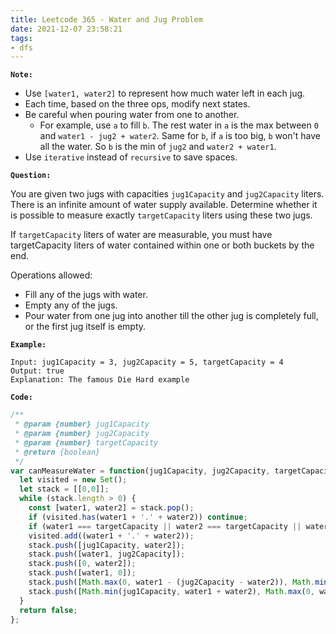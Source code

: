 ```yaml
---
title: Leetcode 365 - Water and Jug Problem
date: 2021-12-07 23:58:21
tags:
- dfs
---
```

**`Note:`**
- Use `[water1, water2]` to represent how much water left in each jug.
- Each time, based on the three ops, modify next states.
- Be careful when pouring water from one to another.
  - For example, use `a` to fill `b`. The rest water in `a` is the max between `0` and `water1 - jug2 + water2`. Same for `b`, if `a` is too big, `b` won't have all the water. So `b` is the min of `jug2` and `water2 + water1`.
- Use `iterative` instead of `recursive` to save spaces.

**`Question:`**

You are given two jugs with capacities `jug1Capacity` and `jug2Capacity` liters. There is an infinite amount of water supply available. Determine whether it is possible to measure exactly `targetCapacity` liters using these two jugs.

If `targetCapacity` liters of water are measurable, you must have targetCapacity liters of water contained within one or both buckets by the end.

Operations allowed:

- Fill any of the jugs with water.
- Empty any of the jugs.
- Pour water from one jug into another till the other jug is completely full, or the first jug itself is empty.

**`Example:`**
```
Input: jug1Capacity = 3, jug2Capacity = 5, targetCapacity = 4
Output: true
Explanation: The famous Die Hard example 
```

**`Code:`**
```javascript
/**
 * @param {number} jug1Capacity
 * @param {number} jug2Capacity
 * @param {number} targetCapacity
 * @return {boolean}
 */
var canMeasureWater = function(jug1Capacity, jug2Capacity, targetCapacity) {
  let visited = new Set();
  let stack = [[0,0]];
  while (stack.length > 0) {
    const [water1, water2] = stack.pop();
    if (visited.has(water1 + '.' + water2)) continue;
    if (water1 === targetCapacity || water2 === targetCapacity || water1 + water2 === targetCapacity) return true; 
    visited.add((water1 + '.' + water2));
    stack.push([jug1Capacity, water2]);
    stack.push([water1, jug2Capacity]);
    stack.push([0, water2]);
    stack.push([water1, 0]);
    stack.push([Math.max(0, water1 - (jug2Capacity - water2)), Math.min(jug2Capacity, water2 + water1)]);
    stack.push([Math.min(jug1Capacity, water1 + water2), Math.max(0, water2 - (jug1Capacity - water1))]);
  }
  return false;
};
```